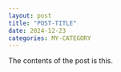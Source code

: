 ```yaml
---
layout: post
title: "POST-TITLE"
date: 2024-12-23
categories: MY-CATEGORY
---
```


The contents of the post is this.
